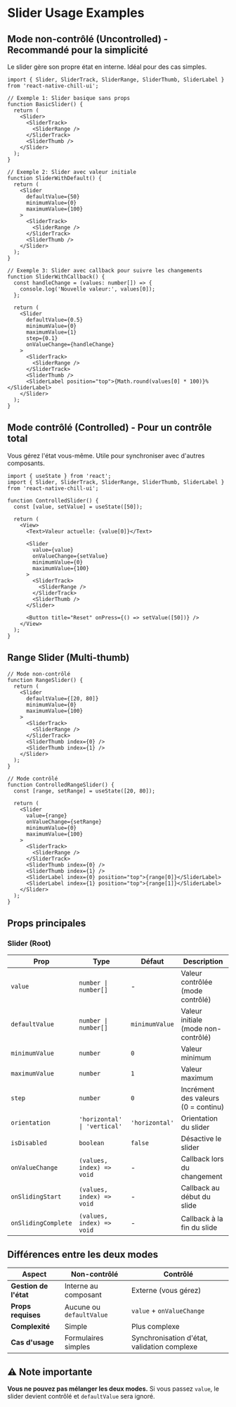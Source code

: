 # Slider Usage Examples

## Mode non-contrôlé (Uncontrolled) - Recommandé pour la simplicité

Le slider gère son propre état en interne. Idéal pour des cas simples.

```tsx
import { Slider, SliderTrack, SliderRange, SliderThumb, SliderLabel } from 'react-native-chill-ui';

// Exemple 1: Slider basique sans props
function BasicSlider() {
  return (
    <Slider>
      <SliderTrack>
        <SliderRange />
      </SliderTrack>
      <SliderThumb />
    </Slider>
  );
}

// Exemple 2: Slider avec valeur initiale
function SliderWithDefault() {
  return (
    <Slider 
      defaultValue={50} 
      minimumValue={0} 
      maximumValue={100}
    >
      <SliderTrack>
        <SliderRange />
      </SliderTrack>
      <SliderThumb />
    </Slider>
  );
}

// Exemple 3: Slider avec callback pour suivre les changements
function SliderWithCallback() {
  const handleChange = (values: number[]) => {
    console.log('Nouvelle valeur:', values[0]);
  };

  return (
    <Slider 
      defaultValue={0.5}
      minimumValue={0}
      maximumValue={1}
      step={0.1}
      onValueChange={handleChange}
    >
      <SliderTrack>
        <SliderRange />
      </SliderTrack>
      <SliderThumb />
      <SliderLabel position="top">{Math.round(values[0] * 100)}%</SliderLabel>
    </Slider>
  );
}
```

## Mode contrôlé (Controlled) - Pour un contrôle total

Vous gérez l'état vous-même. Utile pour synchroniser avec d'autres composants.

```tsx
import { useState } from 'react';
import { Slider, SliderTrack, SliderRange, SliderThumb, SliderLabel } from 'react-native-chill-ui';

function ControlledSlider() {
  const [value, setValue] = useState([50]);

  return (
    <View>
      <Text>Valeur actuelle: {value[0]}</Text>
      
      <Slider 
        value={value}
        onValueChange={setValue}
        minimumValue={0}
        maximumValue={100}
      >
        <SliderTrack>
          <SliderRange />
        </SliderTrack>
        <SliderThumb />
      </Slider>

      <Button title="Reset" onPress={() => setValue([50])} />
    </View>
  );
}
```

## Range Slider (Multi-thumb)

```tsx
// Mode non-contrôlé
function RangeSlider() {
  return (
    <Slider 
      defaultValue={[20, 80]}
      minimumValue={0}
      maximumValue={100}
    >
      <SliderTrack>
        <SliderRange />
      </SliderTrack>
      <SliderThumb index={0} />
      <SliderThumb index={1} />
    </Slider>
  );
}

// Mode contrôlé
function ControlledRangeSlider() {
  const [range, setRange] = useState([20, 80]);

  return (
    <Slider 
      value={range}
      onValueChange={setRange}
      minimumValue={0}
      maximumValue={100}
    >
      <SliderTrack>
        <SliderRange />
      </SliderTrack>
      <SliderThumb index={0} />
      <SliderThumb index={1} />
      <SliderLabel index={0} position="top">{range[0]}</SliderLabel>
      <SliderLabel index={1} position="top">{range[1]}</SliderLabel>
    </Slider>
  );
}
```

## Props principales

### Slider (Root)

| Prop | Type | Défaut | Description |
|------|------|--------|-------------|
| `value` | `number \| number[]` | - | Valeur contrôlée (mode contrôlé) |
| `defaultValue` | `number \| number[]` | `minimumValue` | Valeur initiale (mode non-contrôlé) |
| `minimumValue` | `number` | `0` | Valeur minimum |
| `maximumValue` | `number` | `1` | Valeur maximum |
| `step` | `number` | `0` | Incrément des valeurs (0 = continu) |
| `orientation` | `'horizontal' \| 'vertical'` | `'horizontal'` | Orientation du slider |
| `isDisabled` | `boolean` | `false` | Désactive le slider |
| `onValueChange` | `(values, index) => void` | - | Callback lors du changement |
| `onSlidingStart` | `(values, index) => void` | - | Callback au début du slide |
| `onSlidingComplete` | `(values, index) => void` | - | Callback à la fin du slide |

## Différences entre les deux modes

| Aspect | Non-contrôlé | Contrôlé |
|--------|--------------|----------|
| **Gestion de l'état** | Interne au composant | Externe (vous gérez) |
| **Props requises** | Aucune ou `defaultValue` | `value` + `onValueChange` |
| **Complexité** | Simple | Plus complexe |
| **Cas d'usage** | Formulaires simples | Synchronisation d'état, validation complexe |

## ⚠️ Note importante

**Vous ne pouvez pas mélanger les deux modes.** Si vous passez `value`, le slider devient contrôlé et `defaultValue` sera ignoré.

